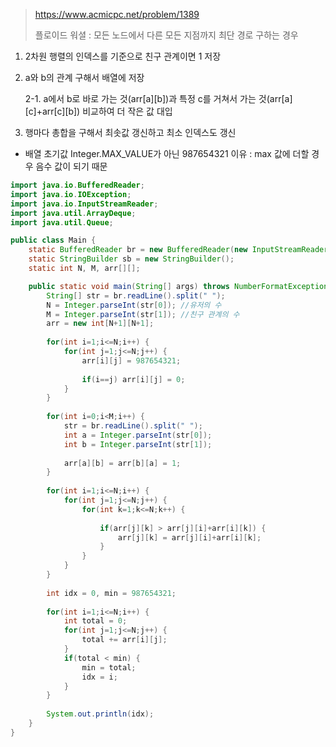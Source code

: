> https://www.acmicpc.net/problem/1389
>
> 플로이드 워셜 : 모든 노드에서 다른 모든 지점까지 최단 경로 구하는 경우

1. 2차원 행렬의 인덱스를 기준으로 친구 관계이면 1 저장
2. a와 b의 관계 구해서 배열에 저장
   
     2-1. a에서 b로 바로 가는 것(arr[a][b])과 특정 c를 거쳐서 가는 것(arr[a][c]+arr[c][b]) 비교하여 더 작은 값 대입

3. 행마다 총합을 구해서 최솟값 갱신하고 최소 인덱스도 갱신
   
* 배열 초기값 Integer.MAX_VALUE가 아닌 987654321 이유 : max 값에 더할 경우 음수 값이 되기 때문
  
```java
import java.io.BufferedReader;
import java.io.IOException;
import java.io.InputStreamReader;
import java.util.ArrayDeque;
import java.util.Queue;

public class Main {
	static BufferedReader br = new BufferedReader(new InputStreamReader(System.in));
	static StringBuilder sb = new StringBuilder();
	static int N, M, arr[][];

	public static void main(String[] args) throws NumberFormatException, IOException {
		String[] str = br.readLine().split(" ");
		N = Integer.parseInt(str[0]); //유저의 수
		M = Integer.parseInt(str[1]); //친구 관계의 수
		arr = new int[N+1][N+1];
		
		for(int i=1;i<=N;i++) {
			for(int j=1;j<=N;j++) {
				arr[i][j] = 987654321;
				
				if(i==j) arr[i][j] = 0;
			}
		}
		
		for(int i=0;i<M;i++) {
			str = br.readLine().split(" ");
			int a = Integer.parseInt(str[0]);
			int b = Integer.parseInt(str[1]);
			
			arr[a][b] = arr[b][a] = 1;
		}
		
		for(int i=1;i<=N;i++) {
			for(int j=1;j<=N;j++) {
				for(int k=1;k<=N;k++) {
					
					if(arr[j][k] > arr[j][i]+arr[i][k]) {
						arr[j][k] = arr[j][i]+arr[i][k];
					}
				}
			}
		}
		
		int idx = 0, min = 987654321;
		
		for(int i=1;i<=N;i++) {
			int total = 0;
			for(int j=1;j<=N;j++) {
				total += arr[i][j];
			}
			if(total < min) {
				min = total;
				idx = i;
			}
		}
		
		System.out.println(idx);
	}
}
